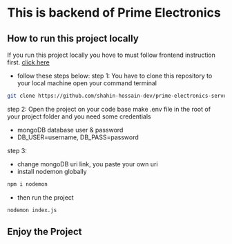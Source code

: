# This is backend of Prime Electronics

## How to run this project locally

If you run this project locally you hove to must follow frontend instruction first. [click here](https://github.com/shahin-hossain-dev/prime-electronics-client)

- follow these steps below:
  step 1: You have to clone this repository to your local machine open your command terminal

```bash
git clone https://github.com/shahin-hossain-dev/prime-electronics-server.git
```

step 2: Open the project on your code base make .env file in the root of your project folder and you need some credentials

- mongoDB database user & password
- DB_USER=username, DB_PASS=password

step 3:

- change mongoDB uri link, you paste your own uri
- install nodemon globally

```bash
npm i nodemon
```

- then run the project

```bash
nodemon index.js
```

## Enjoy the Project
